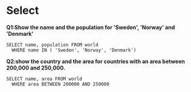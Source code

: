 # Select


**Q1:Show the name and the population for 'Sweden', 'Norway' and 'Denmark'**

```
SELECT name, population FROM world
  WHERE name IN ( 'Sweden', 'Norway', 'Denmark')

```

**Q2:show the country and the area for countries with an area between 200,000 and 250,000.**

```
SELECT name, area FROM world
  WHERE area BETWEEN 200000 AND 250000
  
```
